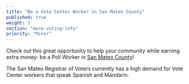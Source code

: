 ```yaml
---
title: "Be a Vote Center Worker in San Mateo County"
published: true
weight: 2
section: "more-voting-info"
priority: "Minor"
---
```


Check out this great opportunity to help your community while earning extra money: be a Poll Worker in [San Mateo County](https://www.smcacre.org/election-officer)!  

The San Mateo Registrar of Voters currently has a high demand for Vote Center workers that speak Spanish and Mandarin.
